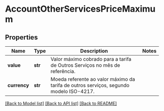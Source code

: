 # AccountOtherServicesPriceMaximum

## Properties
Name | Type | Description | Notes
------------ | ------------- | ------------- | -------------
**value** | **str** | Valor máximo cobrado para a tarifa de Outros Serviços no mês de referência. | 
**currency** | **str** | Moeda referente ao valor máximo da tarifa de outros serviços, segundo modelo ISO-4217. | 

[[Back to Model list]](../README.md#documentation-for-models) [[Back to API list]](../README.md#documentation-for-api-endpoints) [[Back to README]](../README.md)

